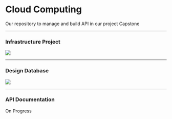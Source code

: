 # Cloud Computing

Our repository to manage and build API in our project Capstone

<hr>

<H3>Infrastructure Project</H3>
<img src="https://drive.google.com/file/d/1aJWWJ9kRl8NrTgHH7LinJS76bAwiOKI9/view?usp=drive_link">

<hr>

<h3>Design Database</h3>
<img src="https://cdn.discordapp.com/attachments/1170360157256040448/1178349809506189333/image.png?ex=657f0d47&is=656c9847&hm=fccaf4da4883ad6d65c1996a2e8904af8a3a8869b976df8cde4804f6820819bf&">

<hr>

<h3>API Documentation</h3>
<p>On Progress</p>
